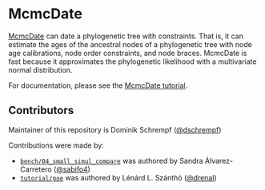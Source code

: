 # McmcDate

[McmcDate](https://github.com/dschrempf/mcmc-date) can date a phylogenetic tree with constraints. That is, it can estimate
the ages of the ancestral nodes of a phylogenetic tree with node age
calibrations, node order constraints, and node braces. McmcDate is fast because
it approximates the phylogenetic likelihood with a multivariate normal
distribution.

For documentation, please see the [McmcDate tutorial](tutorial/tutorial.pdf).

## Contributors

Maintainer of this repository is Dominik Schrempf ([@dschrempf](https://github.com/dschrempf))

Contributions were made by:
- [`bench/04_small_simul_compare`](bench/04_small_simul_compare) was authored by Sandra Álvarez-Carretero ([@sabifo4](https://github.com/sabifo4))
- [`tutorial/goe`](tutorial/goe) was authored by Lénárd L. Szánthó ([@drenal](https://github.com/drenal))
